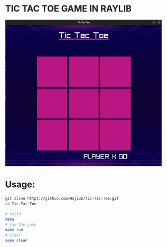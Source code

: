 # TIC TAC TOE GAME IN RAYLIB

![Game Image](resources/images/game.png)

# Usage:
```bash
git clone https://github.com/Hajiub/Tic-Tac-Toe.git
cd Tic-Tac-Toe

# build
make 
# run the game
make run
# clean  
make clean
```
